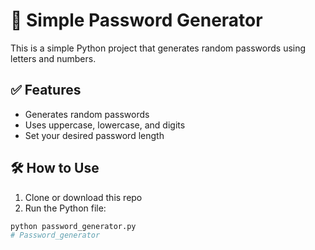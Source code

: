 # 🔐 Simple Password Generator

This is a simple Python project that generates random passwords using letters and numbers.

## ✅ Features
- Generates random passwords
- Uses uppercase, lowercase, and digits
- Set your desired password length

## 🛠 How to Use
1. Clone or download this repo
2. Run the Python file:

```bash
python password_generator.py
# Password_generator
